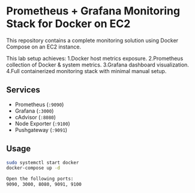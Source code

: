 # Prometheus + Grafana Monitoring Stack for Docker on EC2

This repository contains a complete monitoring solution using Docker Compose on an EC2 instance.

This lab setup achieves:
1.Docker host metrics exposure.
2.Prometheus collection of Docker & system metrics.
3.Grafana dashboard visualization.
4.Full containerized monitoring stack with minimal manual setup.

## Services
- Prometheus (`:9090`)
- Grafana (`:3000`)
- cAdvisor (`:8080`)
- Node Exporter (`:9100`)
- Pushgateway (`:9091`)

## Usage
```bash
sudo systemctl start docker
docker-compose up -d

Open the following ports:
9090, 3000, 8080, 9091, 9100
